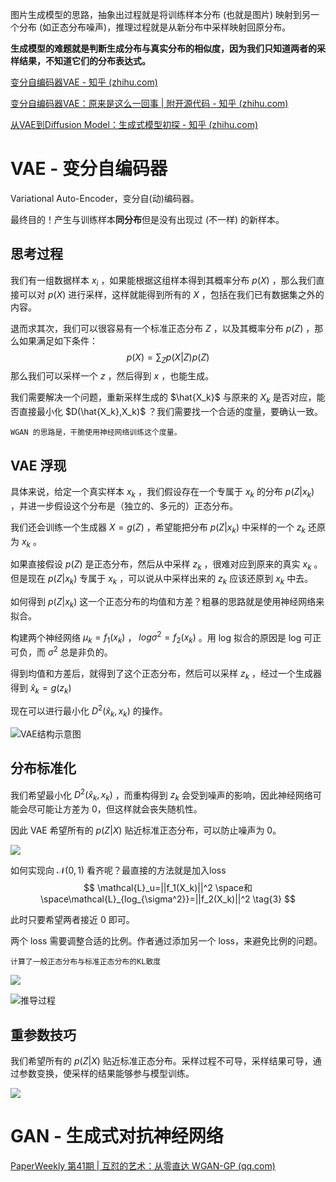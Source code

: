 图片生成模型的思路，抽象出过程就是将训练样本分布 (也就是图片) 映射到另一个分布 (如正态分布噪声)，推理过程就是从新分布中采样映射回原分布。

**生成模型的难题就是判断生成分布与真实分布的相似度，因为我们只知道两者的采样结果，不知道它们的分布表达式。**

[变分自编码器VAE - 知乎 (zhihu.com)](https://zhuanlan.zhihu.com/p/635826906)

[变分自编码器VAE：原来是这么一回事 | 附开源代码 - 知乎 (zhihu.com)](https://zhuanlan.zhihu.com/p/34998569)

[从VAE到Diffusion Model：生成式模型初探 - 知乎 (zhihu.com)](https://zhuanlan.zhihu.com/p/659566348)

# VAE - 变分自编码器

Variational Auto-Encoder，变分自(动)编码器。

最终目的！产生与训练样本**同分布**但是没有出现过 (不一样) 的新样本。

## 思考过程

我们有一组数据样本 ${x_i}$ ，如果能根据这组样本得到其概率分布 $p(X)$ ，那么我们直接可以对 $p(X)$ 进行采样，这样就能得到所有的 $X$ ，包括在我们已有数据集之外的内容。

退而求其次，我们可以很容易有一个标准正态分布 $Z$ ，以及其概率分布 $p(Z)$ ，那么如果满足如下条件：
$$
p(X)=\sum_{Z}{p(X|Z)p(Z)}
$$
那么我们可以采样一个 $z$ ，然后得到 $x$ ，也能生成。

我们需要解决一个问题，重新采样生成的 $\hat{X_k}$ 与原来的 $X_k$ 是否对应，能否直接最小化 $D(\hat{X_k},X_k)$ ？我们需要找一个合适的度量，要确认一致。

	WGAN 的思路是，干脆使用神经网络训练这个度量。

## VAE 浮现

具体来说，给定一个真实样本 $x_k$ ，我们假设存在一个专属于 $x_k$ 的分布 $p(Z|x_k)$ ，并进一步假设这个分布是（独立的、多元的）正态分布。

我们还会训练一个生成器 $X=g(Z)$ ，希望能把分布 $p(Z|x_k)$ 中采样的一个 $z_k$ 还原为 $x_k$ 。

如果直接假设 $p(Z)$ 是正态分布，然后从中采样 $z_k$ ，很难对应到原来的真实 $x_k$ 。但是现在 $p(Z|x_k)$ 专属于 $x_k$ ，可以说从中采样出来的 $z_k$ 应该还原到 $x_k$ 中去。

如何得到 $p(Z|x_k)$ 这一个正态分布的均值和方差？粗暴的思路就是使用神经网络来拟合。

 构建两个神经网络 $\mu_k = f_1(x_k)$ ， $log {\sigma^2}=f_2(x_k)$ 。用 log 拟合的原因是 log 可正可负，而 $\sigma^2$ 总是非负的。

得到均值和方差后，就得到了这个正态分布，然后可以采样 $z_k$ ，经过一个生成器得到 $\hat{x}_k=g(z_k)$ 

现在可以进行最小化 $D^2(\hat{x}_k,x_k)$ 的操作。

![VAE结构示意图](https://pic1.zhimg.com/80/v2-36c7da0b2fe37bd021699532a2cff1e8_1440w.webp)

## 分布标准化

我们希望最小化 $D^2(\hat{x}_k,x_k)$ ，而重构得到 $z_k$ 会受到噪声的影响，因此神经网络可能会尽可能让方差为 0，但这样就会丧失随机性。

因此 VAE 希望所有的 $p(Z|X)$ 贴近标准正态分布，可以防止噪声为 0。

![](https://pic3.zhimg.com/80/v2-a3f264a40db57e010b7ebf0253198726_1440w.webp)

如何实现向 $\mathcal{N}(0,1)$ 看齐呢？最直接的方法就是加入loss
$$
\mathcal{L}_u=||f_1(X_k)||^2 \space和 \space\mathcal{L}_{log_{\sigma^2}}=||f_2(X_k)||^2
\tag{3}
$$

此时只要希望两者接近 0 即可。

两个 loss 需要调整合适的比例。作者通过添加另一个 loss，来避免比例的问题。

	计算了一般正态分布与标准正态分布的KL散度

![](https://pic4.zhimg.com/80/v2-af1049578e84eddf1c817422aa8a3bbf_1440w.webp)

![推导过程](https://pic3.zhimg.com/80/v2-7a3c7ea64e7f11c475cf35cd44fa3ca2_1440w.webp)

## 重参数技巧

我们希望所有的 $p(Z|X)$ 贴近标准正态分布。采样过程不可导，采样结果可导，通过参数变换，使采样的结果能够参与模型训练。

![](https://pic1.zhimg.com/80/v2-39d484abe79242a398d6f57ee3d7dc04_1440w.webp)



# GAN - 生成式对抗神经网络

[PaperWeekly 第41期 | 互怼的艺术：从零直达 WGAN-GP (qq.com)](https://mp.weixin.qq.com/s?__biz=MzIwMTc4ODE0Mw==&mid=2247484880&idx=1&sn=4b2e976cc715c9fe2d022ff6923879a8&chksm=96e9da50a19e5346307b54f5ce172e355ccaba890aa157ce50fda68eeaccba6ea05425f6ad76&scene=21#wechat_redirect)

